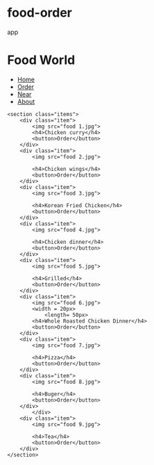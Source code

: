 # food-order
app
<!DOCTYPE html>
<html>
<head>
<title> Foods</title>
<link rel="stylesheet" type="text/css" href="food.css">
</head>
<body>
	<h1>Food World</h1>
	<nav>
		<ul>
			<a href="#"><li>Home</li></a>
			<a href="#"><li>Order</li></a>
			<a href="#"><li>Near</li></a>
			<a href="#"><li>About</li></a>
		</ul>
	</nav>

	<section class="items">
		<div class="item">
			<img src="food 1.jpg">
			<h4>Chicken curry</h4>
			<button>Order</button>
		</div>
		<div class="item">
			<img src="food 2.jpg">
			
			<h4>Chicken wings</h4>
			<button>Order</button>
		</div>
		<div class="item">
			<img src="food 3.jpg">
			
			<h4>Korean Fried Chicken</h4>
			<button>Order</button>
		</div>
		<div class="item">
			<img src="food 4.jpg">
			
			<h4>Chicken dinner</h4>
			<button>Order</button>
		</div>
		<div class="item">
			<img src="food 5.jpg">
			
			<h4>Grilled</h4>
			<button>Order</button>
		</div>
		<div class="item">
			<img src="food 6.jpg">
			<width = 20px>
				<length= 50px>
			<h4>Whole Roasted Chicken Dinner</h4>
			<button>Order</button>
		</div>
		<div class="item">
			<img src="food 7.jpg">
			
			<h4>Pizza</h4>
			<button>Order</button>
		</div>
		<div class="item">
			<img src="food 8.jpg">
			
			<h4>Buger</h4>
			<button>Order</button>
		</div>
			</div>
		<div class="item">
			<img src="food 9.jpg">
			
			<h4>Tea</h4>
			<button>Order</button>
		</div>
	</section>
</body>
</html>
